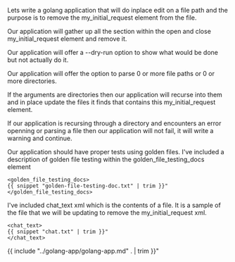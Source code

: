 Lets write a golang application that will do inplace edit on a file path and the purpose is to remove the my_initial_request element from the file. 

Our application will gather up all the section within the open and close my_initial_request element and remove it.

Our application will offer a --dry-run option to show what would be done but not actually do it.

Our application will offer the option to parse 0 or more file paths or 0 or more directories.

If the arguments are directories then our application will recurse into them and in place update the files it finds that contains this my_initial_request element.  

If our application is recursing through a directory and encounters an error openning or parsing a file then our application will not fail, it will write a warning and continue.

Our application should have proper tests using golden files.  I've included a description of golden file testing within the golden_file_testing_docs element

```
<golden_file_testing_docs>
{{ snippet "golden-file-testing-doc.txt" | trim }}"
</golden_file_testing_docs>
```

I've included chat_text xml which is the contents of a file.  It is a sample of the file that we will be updating to remove the my_initial_request xml.

```
<chat_text>
{{ snippet "chat.txt" | trim }}"
</chat_text>
```

{{ include "../golang-app/golang-app.md" . | trim }}"
